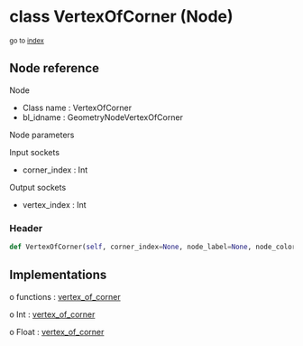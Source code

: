 # class VertexOfCorner (Node)

<sub>go to [index](/docs/index.md)</sub>

## Node reference

Node
 - Class name : VertexOfCorner
 - bl_idname : GeometryNodeVertexOfCorner

Node parameters

Input sockets
 - corner_index : Int

Output sockets
 - vertex_index : Int

### Header

``` python
def VertexOfCorner(self, corner_index=None, node_label=None, node_color=None):
```

## Implementations

o functions : [vertex_of_corner](/docs/GeoNodes_classes/GLOBAL.md#vertex_of_corner)

o Int : [vertex_of_corner](/docs/GeoNodes_classes/Int.md#vertex_of_corner)

o Float : [vertex_of_corner](/docs/GeoNodes_classes/Float.md#vertex_of_corner)


